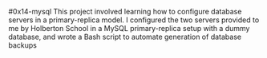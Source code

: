 #0x14-mysql
This project involved learning how to configure database servers in a primary-replica model. I configured the two servers provided to me by Holberton School in a MySQL primary-replica setup with a dummy database, and wrote a Bash script to automate generation of database backups
